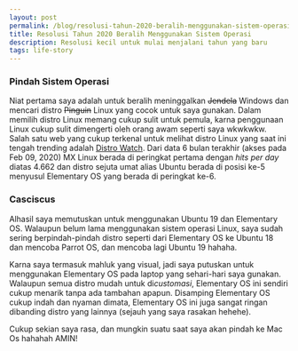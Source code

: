```yaml
---
layout: post
permalink: /blog/resolusi-tahun-2020-beralih-menggunakan-sistem-operasi
title: Resolusi Tahun 2020 Beralih Menggunakan Sistem Operasi
description: Resolusi kecil untuk mulai menjalani tahun yang baru
tags: life-story
---
```


### Pindah Sistem Operasi

Niat pertama saya adalah untuk beralih meninggalkan ~~Jendela~~ Windows dan mencari distro ~~Pinguin~~ Linux yang cocok untuk saya gunakan. Dalam memilih distro Linux memang cukup sulit untuk pemula, karna penggunaan Linux cukup sulit dimengerti oleh orang awam seperti saya wkwkwkw. Salah satu web yang cukup terkenal untuk melihat distro Linux yang saat ini tengah trending adalah [Distro Watch](https://distrowatch.com/). Dari data 6 bulan terakhir (akses pada Feb 09, 2020) MX Linux berada di peringkat pertama dengan *hits per day* diatas 4.662 dan distro sejuta umat alias Ubuntu berada di posisi ke-5 menyusul Elementary OS yang berada di peringkat ke-6.

### Casciscus

Alhasil saya memutuskan untuk menggunakan Ubuntu 19 dan Elementary OS. Walaupun belum lama menggunakan sistem operasi Linux, saya sudah sering berpindah-pindah distro seperti dari Elementary OS ke Ubuntu 18 dan mencoba Parrot OS, dan mencoba lagi Ubuntu 19 hahaha.

Karna saya termasuk mahluk yang visual, jadi saya putuskan untuk menggunakan Elementary OS pada laptop yang sehari-hari saya gunakan. Walaupun semua distro mudah untuk di*customasi*, Elementary OS ini sendiri cukup menarik tanpa ada tambahan apapun. Disamping Elementary OS cukup indah dan nyaman dimata, Elementary OS ini juga sangat ringan dibanding distro yang lainnya (sejauh yang saya rasakan hehehe).

Cukup sekian saya rasa, dan mungkin suatu saat saya akan pindah ke Mac Os hahahah AMIN!